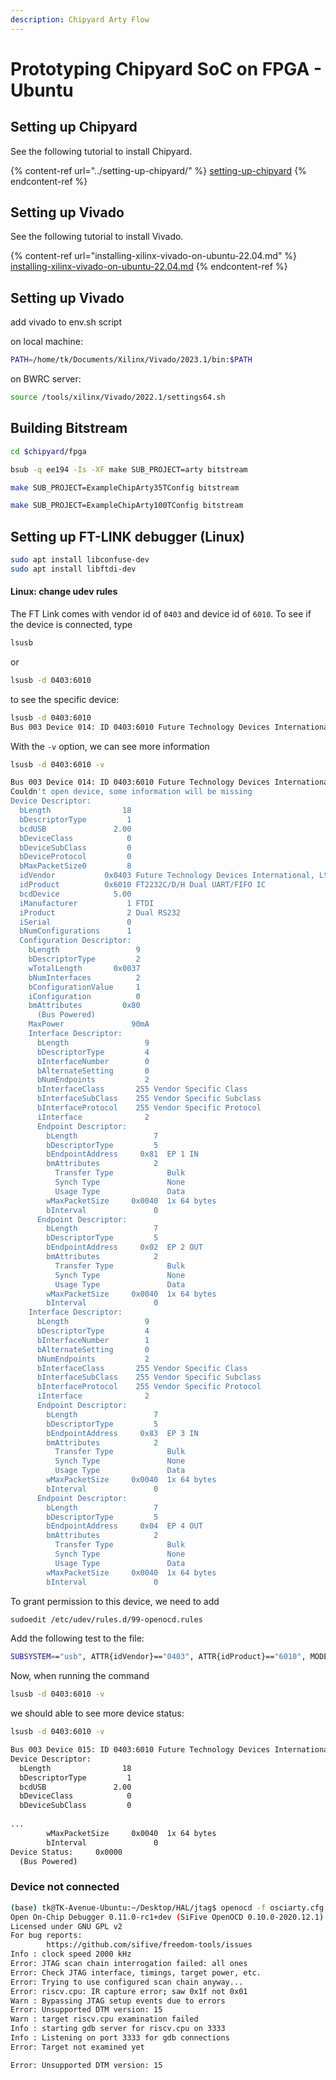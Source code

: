 ```yaml
---
description: Chipyard Arty Flow
---
```


# Prototyping Chipyard SoC on FPGA - Ubuntu

## Setting up Chipyard

See the following tutorial to install Chipyard.

{% content-ref url="../setting-up-chipyard/" %}
[setting-up-chipyard](../setting-up-chipyard/)
{% endcontent-ref %}



## Setting up Vivado

See the following tutorial to install Vivado.

{% content-ref url="installing-xilinx-vivado-on-ubuntu-22.04.md" %}
[installing-xilinx-vivado-on-ubuntu-22.04.md](installing-xilinx-vivado-on-ubuntu-22.04.md)
{% endcontent-ref %}

## Setting up Vivado

add vivado to env.sh script

on local machine:

```bash
PATH=/home/tk/Documents/Xilinx/Vivado/2023.1/bin:$PATH
```

on BWRC server:

```bash
source /tools/xilinx/Vivado/2022.1/settings64.sh
```

## Building Bitstream

```bash
cd $chipyard/fpga
```

```bash
bsub -q ee194 -Is -XF make SUB_PROJECT=arty bitstream
```

```bash
make SUB_PROJECT=ExampleChipArty35TConfig bitstream
```

```bash
make SUB_PROJECT=ExampleChipArty100TConfig bitstream
```

## Setting up FT-LINK debugger (Linux)

```bash
sudo apt install libconfuse-dev
sudo apt install libftdi-dev
```

#### Linux: change udev rules

The FT Link comes with vendor id of `0403` and device id of `6010`. To see if the device is connected, type

```bash
lsusb
```

or

```bash
lsusb -d 0403:6010
```

to see the specific device:

```bash
lsusb -d 0403:6010
Bus 003 Device 014: ID 0403:6010 Future Technology Devices International, Ltd FT2232C/D/H Dual UART/FIFO IC
```

With the `-v` option, we can see more information

```bash
lsusb -d 0403:6010 -v

Bus 003 Device 014: ID 0403:6010 Future Technology Devices International, Ltd FT2232C/D/H Dual UART/FIFO IC
Couldn't open device, some information will be missing
Device Descriptor:
  bLength                18
  bDescriptorType         1
  bcdUSB               2.00
  bDeviceClass            0 
  bDeviceSubClass         0 
  bDeviceProtocol         0 
  bMaxPacketSize0         8
  idVendor           0x0403 Future Technology Devices International, Ltd
  idProduct          0x6010 FT2232C/D/H Dual UART/FIFO IC
  bcdDevice            5.00
  iManufacturer           1 FTDI
  iProduct                2 Dual RS232
  iSerial                 0 
  bNumConfigurations      1
  Configuration Descriptor:
    bLength                 9
    bDescriptorType         2
    wTotalLength       0x0037
    bNumInterfaces          2
    bConfigurationValue     1
    iConfiguration          0 
    bmAttributes         0x80
      (Bus Powered)
    MaxPower               90mA
    Interface Descriptor:
      bLength                 9
      bDescriptorType         4
      bInterfaceNumber        0
      bAlternateSetting       0
      bNumEndpoints           2
      bInterfaceClass       255 Vendor Specific Class
      bInterfaceSubClass    255 Vendor Specific Subclass
      bInterfaceProtocol    255 Vendor Specific Protocol
      iInterface              2 
      Endpoint Descriptor:
        bLength                 7
        bDescriptorType         5
        bEndpointAddress     0x81  EP 1 IN
        bmAttributes            2
          Transfer Type            Bulk
          Synch Type               None
          Usage Type               Data
        wMaxPacketSize     0x0040  1x 64 bytes
        bInterval               0
      Endpoint Descriptor:
        bLength                 7
        bDescriptorType         5
        bEndpointAddress     0x02  EP 2 OUT
        bmAttributes            2
          Transfer Type            Bulk
          Synch Type               None
          Usage Type               Data
        wMaxPacketSize     0x0040  1x 64 bytes
        bInterval               0
    Interface Descriptor:
      bLength                 9
      bDescriptorType         4
      bInterfaceNumber        1
      bAlternateSetting       0
      bNumEndpoints           2
      bInterfaceClass       255 Vendor Specific Class
      bInterfaceSubClass    255 Vendor Specific Subclass
      bInterfaceProtocol    255 Vendor Specific Protocol
      iInterface              2 
      Endpoint Descriptor:
        bLength                 7
        bDescriptorType         5
        bEndpointAddress     0x83  EP 3 IN
        bmAttributes            2
          Transfer Type            Bulk
          Synch Type               None
          Usage Type               Data
        wMaxPacketSize     0x0040  1x 64 bytes
        bInterval               0
      Endpoint Descriptor:
        bLength                 7
        bDescriptorType         5
        bEndpointAddress     0x04  EP 4 OUT
        bmAttributes            2
          Transfer Type            Bulk
          Synch Type               None
          Usage Type               Data
        wMaxPacketSize     0x0040  1x 64 bytes
        bInterval               0
```

To grant permission to this device, we need to add

```bash
sudoedit /etc/udev/rules.d/99-openocd.rules
```

Add the following test to the file:

```bash
SUBSYSTEM=="usb", ATTR{idVendor}=="0403", ATTR{idProduct}=="6010", MODE:="0666"
```

Now, when running the command

```bash
lsusb -d 0403:6010 -v
```

we should able to see more device status:

```bash
lsusb -d 0403:6010 -v

Bus 003 Device 015: ID 0403:6010 Future Technology Devices International, Ltd FT2232C/D/H Dual UART/FIFO IC
Device Descriptor:
  bLength                18
  bDescriptorType         1
  bcdUSB               2.00
  bDeviceClass            0 
  bDeviceSubClass         0 
  
...
        wMaxPacketSize     0x0040  1x 64 bytes
        bInterval               0
Device Status:     0x0000
  (Bus Powered)
```

### Device not connected

```bash
(base) tk@TK-Avenue-Ubuntu:~/Desktop/HAL/jtag$ openocd -f osciarty.cfg 
Open On-Chip Debugger 0.11.0-rc1+dev (SiFive OpenOCD 0.10.0-2020.12.1)
Licensed under GNU GPL v2
For bug reports:
        https://github.com/sifive/freedom-tools/issues
Info : clock speed 2000 kHz
Error: JTAG scan chain interrogation failed: all ones
Error: Check JTAG interface, timings, target power, etc.
Error: Trying to use configured scan chain anyway...
Error: riscv.cpu: IR capture error; saw 0x1f not 0x01
Warn : Bypassing JTAG setup events due to errors
Error: Unsupported DTM version: 15
Warn : target riscv.cpu examination failed
Info : starting gdb server for riscv.cpu on 3333
Info : Listening on port 3333 for gdb connections
Error: Target not examined yet

Error: Unsupported DTM version: 15
```
